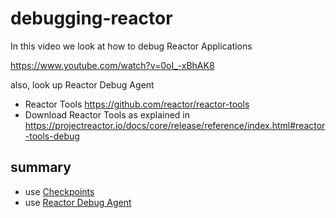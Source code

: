# debugging-reactor
In this video we look at how to debug Reactor Applications

https://www.youtube.com/watch?v=0oI_-xBhAK8

also, look up Reactor Debug Agent 
* Reactor Tools https://github.com/reactor/reactor-tools 
* Download Reactor Tools as explained in https://projectreactor.io/docs/core/release/reference/index.html#reactor-tools-debug

## summary
* use [Checkpoints](https://projectreactor.io/docs/core/release/reference/index.html#checkpoint-alternative)
* use [Reactor Debug Agent](https://projectreactor.io/docs/core/release/reference/index.html#reactor-tools-debug)

